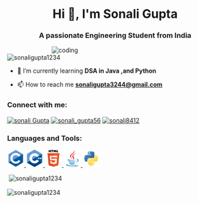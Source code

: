 <h1 align="center">Hi 👋, I'm Sonali Gupta</h1>
<h3 align="center">A passionate Engineering Student from India</h3>
<img align="right" alt="coding"width="400" src="https://cdn.dribbble.com/users/4055494/screenshots/15215756/media/d2b66c4ca0192aa26d103448b3d1518b.gif">

<p align="left"> <img src="https://komarev.com/ghpvc/?username=sonaligupta1234&label=Profile%20views&color=0e75b6&style=flat" alt="sonaligupta1234" /> </p>

- 🌱 I’m currently learning **DSA in Java ,and Python**

- 📫 How to reach me **sonaligupta3244@gmail.com**

  

<h3 align="left">Connect with me:</h3>
<p align="left">
<a href="https://linkedin.com/in/sonali Gupta" target="blank"><img align="center" src="https://raw.githubusercontent.com/rahuldkjain/github-profile-readme-generator/master/src/images/icons/Social/linked-in-alt.svg" alt="sonali Gupta" height="30" width="40" /></a>
<a href="https://instagram.com/sonali_gupta56" target="blank"><img align="center" src="https://raw.githubusercontent.com/rahuldkjain/github-profile-readme-generator/master/src/images/icons/Social/instagram.svg" alt="sonali_gupta56" height="30" width="40" /></a>
<a href="https://www.leetcode.com/sonali8412" target="blank"><img align="center" src="https://raw.githubusercontent.com/rahuldkjain/github-profile-readme-generator/master/src/images/icons/Social/leet-code.svg" alt="sonali8412" height="30" width="40" /></a>
</p>

<h3 align="left">Languages and Tools:</h3>
<p align="left"> <a href="https://www.cprogramming.com/" target="_blank" rel="noreferrer"> <img src="https://raw.githubusercontent.com/devicons/devicon/master/icons/c/c-original.svg" alt="c" width="40" height="40"/> </a> <a href="https://www.w3schools.com/cpp/" target="_blank" rel="noreferrer"> <img src="https://raw.githubusercontent.com/devicons/devicon/master/icons/cplusplus/cplusplus-original.svg" alt="cplusplus" width="40" height="40"/> </a> <a href="https://www.w3.org/html/" target="_blank" rel="noreferrer"> <img src="https://raw.githubusercontent.com/devicons/devicon/master/icons/html5/html5-original-wordmark.svg" alt="html5" width="40" height="40"/> </a> <a href="https://www.java.com" target="_blank" rel="noreferrer"> <img src="https://raw.githubusercontent.com/devicons/devicon/master/icons/java/java-original.svg" alt="java" width="40" height="40"/> </a> <a href="https://www.python.org" target="_blank" rel="noreferrer"> <img src="https://raw.githubusercontent.com/devicons/devicon/master/icons/python/python-original.svg" alt="python" width="40" height="40"/> </a> </p>

<p>&nbsp;<img align="center" src="https://github-readme-stats.vercel.app/api?username=sonaligupta1234&show_icons=true&locale=en" alt="sonaligupta1234" /></p>

<p><img align="center" src="https://github-readme-streak-stats.herokuapp.com/?user=sonaligupta1234&" alt="sonaligupta1234" /></p>

